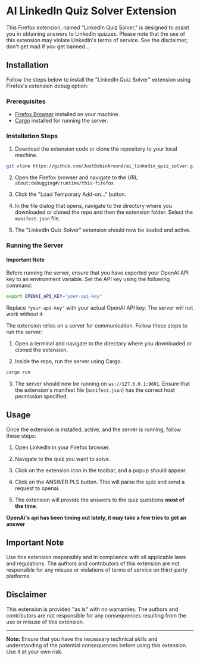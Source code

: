 # AI LinkedIn Quiz Solver Extension

This Firefox extension, named "LinkedIn Quiz Solver," is designed to assist you
in obtaining answers to LinkedIn quizzes. Please note that the use of this
extension may violate LinkedIn's terms of service. See the disclaimer; don't
get mad if you get banned...

## Installation

Follow the steps below to install the "LinkedIn Quiz Solver" extension using
Firefox's extension debug option:

### Prerequisites

- [Firefox Browser](https://www.mozilla.org/en-US/firefox/download/) installed on your machine.
- [Cargo](https://doc.rust-lang.org/cargo/getting-started/installation.html) installed for running the server.

### Installation Steps

1. Download the extension code or clone the repository to your local machine.

```bash
git clone https://github.com/JustBobinAround/ai_linkedin_quiz_solver.git
```

2. Open the Firefox browser and navigate to the URL `about:debugging#/runtime/this-firefox`

3. Click the "Load Temporary Add-on..." button.

4. In the file dialog that opens, navigate to the directory where you
   downloaded or cloned the repo and then the extension folder. Select the
   `manifest.json` file.

5. The "LinkedIn Quiz Solver" extension should now be loaded and active.

### Running the Server

#### Important Note

Before running the server, ensure that you have exported your OpenAI API key
to an environment variable. Set the API key using the following command:

```bash
export OPENAI_API_KEY="your-api-key"
```

Replace `"your-api-key"` with your actual OpenAI API key. The server will not work
without it.


The extension relies on a server for communication. Follow these steps to run
the server:

1. Open a terminal and navigate to the directory where you downloaded or cloned
   the extension.

2. Inside the repo, run the server using Cargo.

```bash
cargo run
```

3. The server should now be running on `ws://127.0.0.1:9001`. Ensure that the
   extension's manifest file (`manifest.json`) has the correct host permission
   specified.

## Usage

Once the extension is installed, active, and the server is running, follow
these steps:

1. Open LinkedIn in your Firefox browser.

2. Navigate to the quiz you want to solve.

3. Click on the extension icon in the toolbar, and a popup should appear.

4. Click on the ANSWER PLS button. This will parse the quiz and send a request to openai.

4. The extension will provide the answers to the quiz questions **most of the time**.

**OpenAi's api has been timing out lately, it may take a few tries to get an answer**

## Important Note

Use this extension responsibly and in compliance with all applicable laws and
regulations. The authors and contributors of this extension are not responsible
for any misuse or violations of terms of service on third-party platforms.

## Disclaimer

This extension is provided "as is" with no warranties. The authors and
contributors are not responsible for any consequences resulting from the use or
misuse of this extension.

---

**Note:** Ensure that you have the necessary technical skills and understanding
of the potential consequences before using this extension. Use it at your own
risk.

